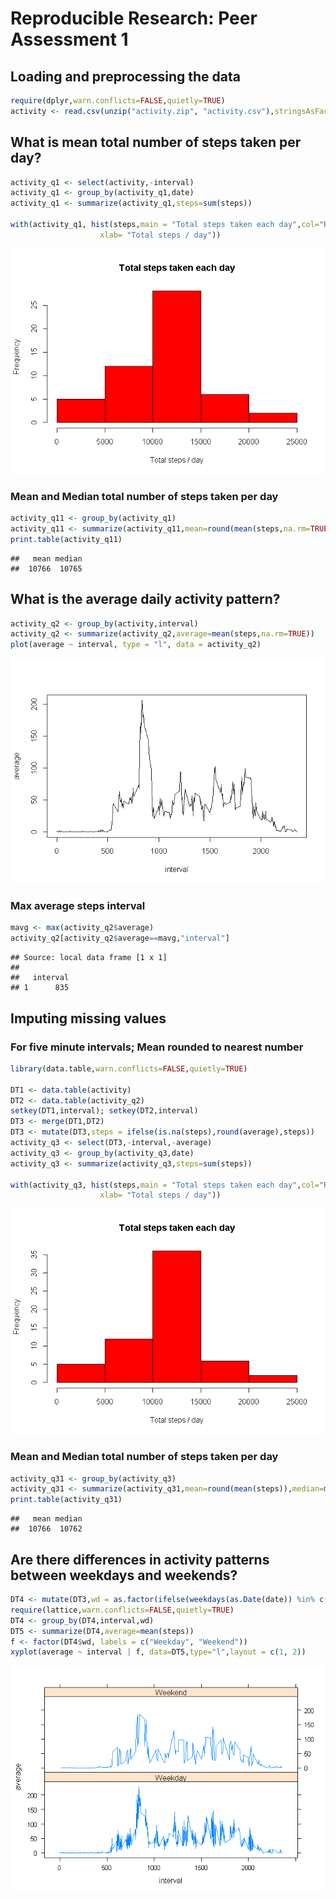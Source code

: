 # Reproducible Research: Peer Assessment 1


## Loading and preprocessing the data


```r
require(dplyr,warn.conflicts=FALSE,quietly=TRUE)
activity <- read.csv(unzip("activity.zip", "activity.csv"),stringsAsFactors=FALSE)
```

## What is mean total number of steps taken per day?


```r
activity_q1 <- select(activity,-interval)
activity_q1 <- group_by(activity_q1,date)
activity_q1 <- summarize(activity_q1,steps=sum(steps))

with(activity_q1, hist(steps,main = "Total steps taken each day",col="Red",
                    xlab= "Total steps / day"))
```

![](PA1_template_files/figure-html/unnamed-chunk-2-1.png) 

### Mean and Median total number of steps taken per day


```r
activity_q11 <- group_by(activity_q1)
activity_q11 <- summarize(activity_q11,mean=round(mean(steps,na.rm=TRUE)),median=median(steps,na.rm=TRUE))
print.table(activity_q11)
```

```
##   mean median 
##  10766  10765
```


## What is the average daily activity pattern?


```r
activity_q2 <- group_by(activity,interval)
activity_q2 <- summarize(activity_q2,average=mean(steps,na.rm=TRUE))
plot(average ~ interval, type = "l", data = activity_q2)
```

![](PA1_template_files/figure-html/unnamed-chunk-4-1.png) 

### Max average steps interval


```r
mavg <- max(activity_q2$average)
activity_q2[activity_q2$average==mavg,"interval"]
```

```
## Source: local data frame [1 x 1]
## 
##   interval
## 1      835
```


## Imputing missing values

### For five minute intervals; Mean rounded to nearest number


```r
library(data.table,warn.conflicts=FALSE,quietly=TRUE)

DT1 <- data.table(activity)
DT2 <- data.table(activity_q2)
setkey(DT1,interval); setkey(DT2,interval)
DT3 <- merge(DT1,DT2)
DT3 <- mutate(DT3,steps = ifelse(is.na(steps),round(average),steps))
activity_q3 <- select(DT3,-interval,-average)
activity_q3 <- group_by(activity_q3,date)
activity_q3 <- summarize(activity_q3,steps=sum(steps))

with(activity_q3, hist(steps,main = "Total steps taken each day",col="Red",
                    xlab= "Total steps / day"))
```

![](PA1_template_files/figure-html/unnamed-chunk-6-1.png) 

### Mean and Median total number of steps taken per day


```r
activity_q31 <- group_by(activity_q3)
activity_q31 <- summarize(activity_q31,mean=round(mean(steps)),median=median(steps))
print.table(activity_q31)
```

```
##   mean median 
##  10766  10762
```

## Are there differences in activity patterns between weekdays and weekends?


```r
DT4 <- mutate(DT3,wd = as.factor(ifelse(weekdays(as.Date(date)) %in% c("Saturday","Sunday"),"Y","N")))
require(lattice,warn.conflicts=FALSE,quietly=TRUE)
DT4 <- group_by(DT4,interval,wd)
DT5 <- summarize(DT4,average=mean(steps))
f <- factor(DT4$wd, labels = c("Weekday", "Weekend"))
xyplot(average ~ interval | f, data=DT5,type="l",layout = c(1, 2)) 
```

![](PA1_template_files/figure-html/unnamed-chunk-8-1.png) 
